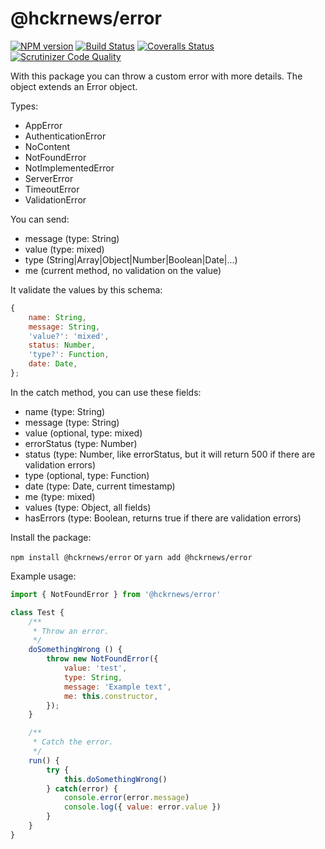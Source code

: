 # @hckrnews/error

[![NPM version][npm-image]][npm-url] [![Build Status][build-image]][build-url] [![Coveralls Status][coveralls-image]][coveralls-url] [![Scrutinizer Code Quality][scrutinizer-image]][scrutinizer-url]

With this package you can throw a custom error with more details.
The object extends an Error object.

Types:

 * AppError
 * AuthenticationError
 * NoContent
 * NotFoundError
 * NotImplementedError
 * ServerError
 * TimeoutError
 * ValidationError

You can send:

 * message (type: String)
 * value (type: mixed)
 * type (String|Array|Object|Number|Boolean|Date|...)
 * me (current method, no validation on the value)

It validate the values by this schema:
```javascript
{
    name: String,
    message: String,
    'value?': 'mixed',
    status: Number,
    'type?': Function,
    date: Date,
};
```

In the catch method, you can use these fields:

 * name (type: String)
 * message (type: String)
 * value (optional, type: mixed)
 * errorStatus (type: Number)
 * status (type: Number, like errorStatus, but it will return 500 if there are validation errors)
 * type (optional, type: Function)
 * date (type: Date, current timestamp)
 * me (type: mixed)
 * values (type: Object, all fields)
 * hasErrors (type: Boolean, returns true if there are validation errors)

Install the package:

`npm install @hckrnews/error`
or
`yarn add @hckrnews/error`

Example usage:

```javascript
import { NotFoundError } from '@hckrnews/error'

class Test {
    /**
     * Throw an error.
     */
    doSomethingWrong () {
        throw new NotFoundError({
            value: 'test',
            type: String,
            message: 'Example text',
            me: this.constructor,
        });
    }

    /**
     * Catch the error.
     */
    run() {
        try {
            this.doSomethingWrong()
        } catch(error) {
            console.error(error.message)
            console.log({ value: error.value })
        }
    }
}

```

[npm-url]: https://www.npmjs.com/package/@hckrnews/error
[npm-image]: https://img.shields.io/npm/v/@hckrnews/error.svg
[build-url]: https://scrutinizer-ci.com/g/hckrnews/error/build-status/main
[build-image]: https://scrutinizer-ci.com/g/hckrnews/error/badges/build.png?b=main
[coveralls-url]: https://coveralls.io/r/hckrnews/error
[coveralls-image]: https://img.shields.io/coveralls/hckrnews/error/master.svg
[scrutinizer-url]: https://scrutinizer-ci.com/g/hckrnews/error/?branch=main
[scrutinizer-image]: https://scrutinizer-ci.com/g/hckrnews/error/badges/quality-score.png?b=main

